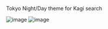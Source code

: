 Tokyo Night/Day theme for Kagi search

![image](https://github.com/user-attachments/assets/0a4aab1a-3857-4d97-b644-f0fd2b5c3aa4)
![image](https://github.com/user-attachments/assets/dfd0733d-f21d-423a-bda1-152c37484a17)
